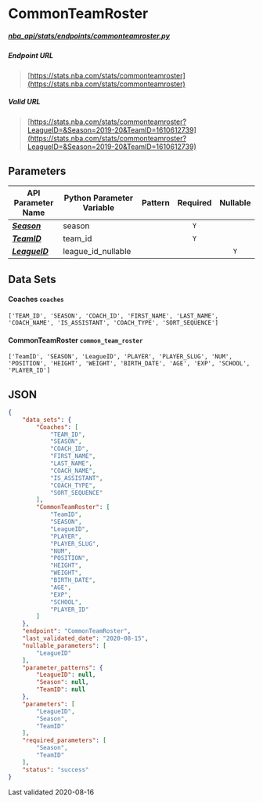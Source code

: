 # CommonTeamRoster
##### [nba_api/stats/endpoints/commonteamroster.py](https://github.com/swar/nba_api/blob/master/nba_api/stats/endpoints/commonteamroster.py)

##### Endpoint URL
>[https://stats.nba.com/stats/commonteamroster](https://stats.nba.com/stats/commonteamroster)

##### Valid URL
>[https://stats.nba.com/stats/commonteamroster?LeagueID=&Season=2019-20&TeamID=1610612739](https://stats.nba.com/stats/commonteamroster?LeagueID=&Season=2019-20&TeamID=1610612739)

## Parameters
API Parameter Name | Python Parameter Variable | Pattern | Required | Nullable
------------ | ------------ | :-----------: | :---: | :---:
[_**Season**_](https://github.com/swar/nba_api/blob/master/docs/nba_api/stats/library/parameters.md#Season) | season |  | `Y` |  | 
[_**TeamID**_](https://github.com/swar/nba_api/blob/master/docs/nba_api/stats/library/parameters.md#TeamID) | team_id |  | `Y` |  | 
[_**LeagueID**_](https://github.com/swar/nba_api/blob/master/docs/nba_api/stats/library/parameters.md#LeagueID) | league_id_nullable |  |  | `Y` | 

## Data Sets
#### Coaches `coaches`
```text
['TEAM_ID', 'SEASON', 'COACH_ID', 'FIRST_NAME', 'LAST_NAME', 'COACH_NAME', 'IS_ASSISTANT', 'COACH_TYPE', 'SORT_SEQUENCE']
```

#### CommonTeamRoster `common_team_roster`
```text
['TeamID', 'SEASON', 'LeagueID', 'PLAYER', 'PLAYER_SLUG', 'NUM', 'POSITION', 'HEIGHT', 'WEIGHT', 'BIRTH_DATE', 'AGE', 'EXP', 'SCHOOL', 'PLAYER_ID']
```


## JSON
```json
{
    "data_sets": {
        "Coaches": [
            "TEAM_ID",
            "SEASON",
            "COACH_ID",
            "FIRST_NAME",
            "LAST_NAME",
            "COACH_NAME",
            "IS_ASSISTANT",
            "COACH_TYPE",
            "SORT_SEQUENCE"
        ],
        "CommonTeamRoster": [
            "TeamID",
            "SEASON",
            "LeagueID",
            "PLAYER",
            "PLAYER_SLUG",
            "NUM",
            "POSITION",
            "HEIGHT",
            "WEIGHT",
            "BIRTH_DATE",
            "AGE",
            "EXP",
            "SCHOOL",
            "PLAYER_ID"
        ]
    },
    "endpoint": "CommonTeamRoster",
    "last_validated_date": "2020-08-15",
    "nullable_parameters": [
        "LeagueID"
    ],
    "parameter_patterns": {
        "LeagueID": null,
        "Season": null,
        "TeamID": null
    },
    "parameters": [
        "LeagueID",
        "Season",
        "TeamID"
    ],
    "required_parameters": [
        "Season",
        "TeamID"
    ],
    "status": "success"
}
```

Last validated 2020-08-16